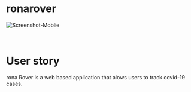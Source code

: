 # ronarover
![Screenshot-Moblie](https://user-images.githubusercontent.com/49036883/87897018-07f8e780-ca18-11ea-9f00-4c631c830dec.jpg)

<img scr="assets/img/Screenshot-Web.png">
<img scr="assets/img/Screenshot-Mobile.jpg">

# User story

rona Rover is a web based application that alows users to track covid-19 cases.

